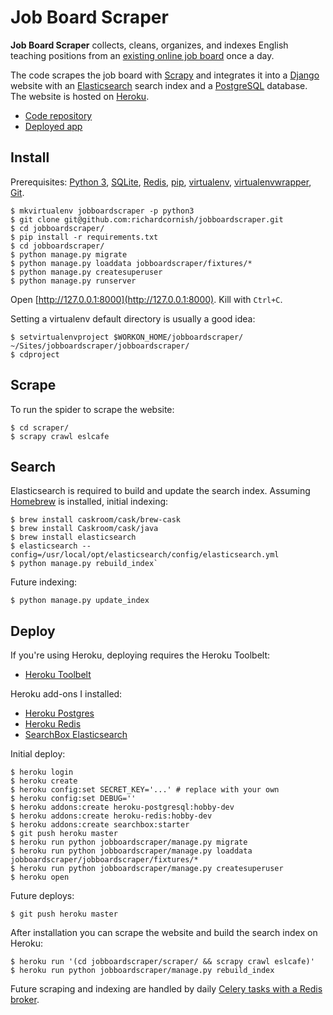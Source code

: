 # Job Board Scraper

**Job Board Scraper** collects, cleans, organizes, and indexes English teaching positions from an [existing online job board](http://www.eslcafe.com/jobs/korea/) once a day.

The code scrapes the job board with [Scrapy](http://scrapy.org/) and integrates it into a [Django](https://www.djangoproject.com/) website with an [Elasticsearch](https://www.elastic.co/) search index and a [PostgreSQL](https://www.postgresql.org/) database. The website is hosted on [Heroku](https://www.heroku.com/).

- [Code repository](https://github.com/richardcornish/jobboardscraper)
- [Deployed app](https://jobboardscraper.herokuapp.com/)

## Install

Prerequisites: [Python 3](https://www.python.org/), [SQLite](https://www.sqlite.org/), [Redis](http://redis.io/), [pip](https://pip.pypa.io/), [virtualenv](https://virtualenv.readthedocs.io/), [virtualenvwrapper](https://virtualenvwrapper.readthedocs.io/), [Git](https://git-scm.com/).

```
$ mkvirtualenv jobboardscraper -p python3
$ git clone git@github.com:richardcornish/jobboardscraper.git
$ cd jobboardscraper/
$ pip install -r requirements.txt
$ cd jobboardscraper/
$ python manage.py migrate
$ python manage.py loaddata jobboardscraper/fixtures/*
$ python manage.py createsuperuser
$ python manage.py runserver
```

Open [http://127.0.0.1:8000](http://127.0.0.1:8000). Kill with `Ctrl+C`.

Setting a virtualenv default directory is usually a good idea:

```
$ setvirtualenvproject $WORKON_HOME/jobboardscraper/ ~/Sites/jobboardscraper/jobboardscraper/
$ cdproject
```

## Scrape

To run the spider to scrape the website:

```
$ cd scraper/
$ scrapy crawl eslcafe
```

## Search

Elasticsearch is required to build and update the search index. Assuming [Homebrew](http://brew.sh/) is installed, initial indexing:

```
$ brew install caskroom/cask/brew-cask
$ brew install Caskroom/cask/java
$ brew install elasticsearch
$ elasticsearch --config=/usr/local/opt/elasticsearch/config/elasticsearch.yml
$ python manage.py rebuild_index`
```

Future indexing:

```
$ python manage.py update_index
```

## Deploy

If you're using Heroku, deploying requires the Heroku Toolbelt:

- [Heroku Toolbelt](https://toolbelt.heroku.com/)

Heroku add-ons I installed:

- [Heroku Postgres](https://elements.heroku.com/addons/heroku-postgresql)
- [Heroku Redis](https://elements.heroku.com/addons/heroku-redis)
- [SearchBox Elasticsearch](https://elements.heroku.com/addons/searchbox)

Initial deploy:

```
$ heroku login
$ heroku create
$ heroku config:set SECRET_KEY='...' # replace with your own
$ heroku config:set DEBUG=''
$ heroku addons:create heroku-postgresql:hobby-dev
$ heroku addons:create heroku-redis:hobby-dev
$ heroku addons:create searchbox:starter
$ git push heroku master
$ heroku run python jobboardscraper/manage.py migrate
$ heroku run python jobboardscraper/manage.py loaddata jobboardscraper/jobboardscraper/fixtures/*
$ heroku run python jobboardscraper/manage.py createsuperuser
$ heroku open
```

Future deploys:

```
$ git push heroku master
```

After installation you can scrape the website and build the search index on Heroku:

```
$ heroku run '(cd jobboardscraper/scraper/ && scrapy crawl eslcafe)'
$ heroku run python jobboardscraper/manage.py rebuild_index
```

Future scraping and indexing are handled by daily [Celery tasks with a Redis broker](https://devcenter.heroku.com/articles/celery-heroku).